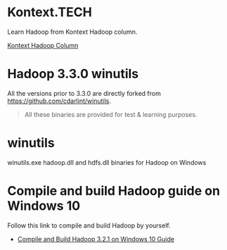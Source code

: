 # Kontext.TECH
Learn Hadoop from Kontext Hadoop column.

[Kontext Hadoop Column](https://kontext.tech/column/hadoop)

# Hadoop 3.3.0 winutils
All the versions prior to 3.3.0 are directly forked from https://github.com/cdarlint/winutils.

> All these binaries are provided for test & learning purposes.

# winutils
winutils.exe hadoop.dll and hdfs.dll binaries for Hadoop on Windows

# Compile and build Hadoop guide on Windows 10
Follow this link to compile and build Hadoop by yourself.

- [Compile and Build Hadoop 3.2.1 on Windows 10 Guide](https://kontext.tech/column/hadoop/378/compile-and-build-hadoop-321-on-windows-10-guide)
